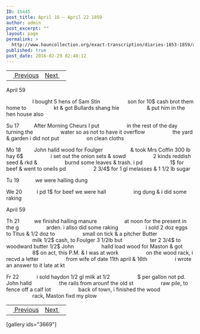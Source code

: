 ```yaml
---
ID: 15445
post_title: April 16 – April 22 1859
author: admin
post_excerpt: ""
layout: page
permalink: >
  http://www.hauncollection.org/exact-transcription/diaries-1853-1859/april-16-april-22-1859/
published: true
post_date: 2016-02-29 02:48:12
---
```

<table style="width: 100%;" align="center">
<tbody>
<tr>
<td><a href="http://www.hauncollection.org/version-2/diaries-1853-1859/april-11-april-15-1859/"><img src="https://lh3.googleusercontent.com/-EFJpxxNiPNw/VqgtWBCZrMI/AAAAAAAAAFU/WfY4lPFWWkg/s800-Ic42/Soeb-Plain-Arrows-8-10px.png" alt="" width="10" height="10" /> Previous</a></td>
<td style="text-align: right;"><a href="http://www.hauncollection.org/version-2/diaries-1853-1859/april-22-april-29-1859/">Next <img src="https://lh3.googleusercontent.com/-67k0cYlpXHw/VqgtWKz1MXI/AAAAAAAAAFU/k9PW_Piyurk/s800-Ic42/Soeb-Plain-Arrows-5-10px.png" alt="" width="10" height="10" /></a></td>
</tr>
</tbody>
</table>
April 59

<span style="margin-left: 70px;">I bought 5 hens of Sam Stin
<span style="margin-left: 70px;">son for 10$ cash brot them home to
<span style="margin-left: 70px;">kt &amp; got Bullards shang hie
<span style="margin-left: 70px;">&amp; put him in the hen house also</span></span></span></span>

Su 17          After Morning Cheurs I put
<span style="margin-left: 70px;">in the rest of the day turning the
<span style="margin-left: 70px;">water so as not to have it overflow
<span style="margin-left: 70px;">the yard &amp; garden i did not put
<span style="margin-left: 70px;">on clean cloths</span></span></span></span>

Mo 18         John halld wood for Foulger
<span style="margin-left: 70px;">&amp; took Mrs Coffin 300 lb hay 6$
<span style="margin-left: 70px;">i set out the onion sets &amp; sowd
<span style="margin-left: 70px;">2 kinds reddish seed &amp; rkd &amp;
<span style="margin-left: 70px;">burnd some leaves &amp; trash. i pd
<span style="margin-left: 70px;">1$ for beef &amp; went to oneils pd
<span style="margin-left: 70px;">2 3/4$ for 1 gl melasses &amp; 1 1/2 lb sugar</span></span></span></span></span></span>

Tu 19           we were halling dung

We 20          i pd 1$ for beef we were hall
<span style="margin-left: 70px;">ing dung &amp; i did some raking</span>

April 59

Th 21          we finishd halling manure
<span style="margin-left: 70px;">at noon for the present in the g
<span style="margin-left: 70px;">arden. i allso did some raking
<span style="margin-left: 70px;">i sold 2 doz eggs to Titus &amp; 1/2 doz to
<span style="margin-left: 70px;">small on tick &amp; a pitcher Butter
<span style="margin-left: 70px;">milk 1/2$ cash, to Foulger 3 1/2lb but
<span style="margin-left: 70px;">ter 2 3/4$ to woodward butter 1/2$ John
<span style="margin-left: 70px;">halld load wood for Maston &amp; got
<span style="margin-left: 70px;">8$ on act, this P.M. &amp; I was at work
<span style="margin-left: 70px;">on the wood rack, i recvd a letter
<span style="margin-left: 70px;">from wife of date 11th april &amp; 16th
<span style="margin-left: 70px;">i wrote an answer to it late at kt</span></span></span></span></span></span></span></span></span></span></span>

Fr 22            i sold haydon 1/2 gl milk at 1/2
<span style="margin-left: 70px;">$ per gallon not pd. John halld
<span style="margin-left: 70px;">the rails from arounf the old st
<span style="margin-left: 70px;">raw pile, to fence off a calf lot
<span style="margin-left: 70px;">back of town, i finished the wood
<span style="margin-left: 70px;">rack, Maston fixd my plow</span></span></span></span></span>
<table style="width: 100%;" align="center">
<tbody>
<tr>
<td><a href="http://www.hauncollection.org/version-2/diaries-1853-1859/april-11-april-15-1859/"><img src="https://lh3.googleusercontent.com/-EFJpxxNiPNw/VqgtWBCZrMI/AAAAAAAAAFU/WfY4lPFWWkg/s800-Ic42/Soeb-Plain-Arrows-8-10px.png" alt="" width="10" height="10" /> Previous</a></td>
<td style="text-align: right;"><a href="http://www.hauncollection.org/version-2/diaries-1853-1859/april-22-april-29-1859/">Next <img src="https://lh3.googleusercontent.com/-67k0cYlpXHw/VqgtWKz1MXI/AAAAAAAAAFU/k9PW_Piyurk/s800-Ic42/Soeb-Plain-Arrows-5-10px.png" alt="" width="10" height="10" /></a></td>
</tr>
</tbody>
</table>
[gallery ids="3669"]